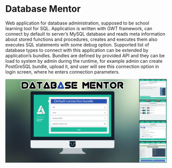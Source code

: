 # Database Mentor

Web application for database administration, supposed to be school learning tool for SQL. Application is written with GWT framework, can connect by default to server’s MySQL database and reads meta information about stored functions and procedures, creates and executes them also executes SQL statements with some debug option. Supported list of database types to connect with this application can be extended by application’s bundles. Bundles are defined by provided API and they can be load to system by admin during the runtime, for example admin can create PostGreSQL bundle, upload it, and user will see this connection option in login screen, where he enters connection parameters.

![Preview image](/github-preview-images/github_readme_preview.png?raw=true "Preview image")
